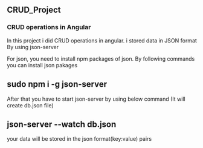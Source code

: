 ## CRUD_Project

### CRUD operations in Angular

In this project i did CRUD operations in angular. i stored data in JSON format By using json-server 

For json, you need to install npm packages of json. By following commands you can install json pakages
## sudo npm i -g json-server 

After that you have to start json-server by using below command (It will create db.json file)
## json-server --watch db.json

your data will be stored in the json format(key:value) pairs
